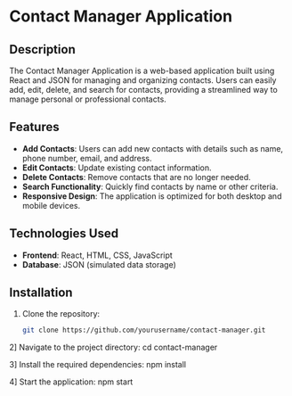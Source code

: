 # Contact Manager Application

## Description
The Contact Manager Application is a web-based application built using React and JSON for managing and organizing contacts. Users can easily add, edit, delete, and search for contacts, providing a streamlined way to manage personal or professional contacts.

## Features
- **Add Contacts**: Users can add new contacts with details such as name, phone number, email, and address.
- **Edit Contacts**: Update existing contact information.
- **Delete Contacts**: Remove contacts that are no longer needed.
- **Search Functionality**: Quickly find contacts by name or other criteria.
- **Responsive Design**: The application is optimized for both desktop and mobile devices.

## Technologies Used
- **Frontend**: React, HTML, CSS, JavaScript
- **Database**: JSON (simulated data storage)

## Installation
1. Clone the repository:
   ```bash
   git clone https://github.com/yourusername/contact-manager.git


2] Navigate to the project directory:
  cd contact-manager

3] Install the required dependencies:
  npm install
  
4] Start the application:
  npm start
